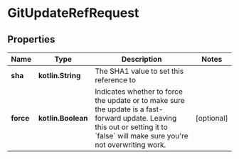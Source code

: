 
# GitUpdateRefRequest

## Properties
Name | Type | Description | Notes
------------ | ------------- | ------------- | -------------
**sha** | **kotlin.String** | The SHA1 value to set this reference to | 
**force** | **kotlin.Boolean** | Indicates whether to force the update or to make sure the update is a fast-forward update. Leaving this out or setting it to &#x60;false&#x60; will make sure you&#39;re not overwriting work. |  [optional]



